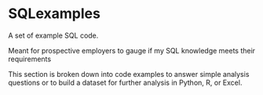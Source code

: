# SQLexamples
A set of example SQL code. 

Meant for prospective employers to gauge if my SQL knowledge meets their requirements

This section is broken down into code examples to answer simple analysis questions or to build a dataset for further analysis in Python, R, or Excel. 
